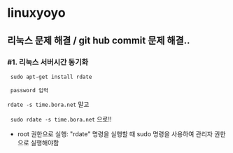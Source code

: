 # linuxyoyo

## 리눅스 문제 해결 / git hub commit 문제 해결..

### #1. 리눅스 서버시간 동기화 
``` sudo apt-get install rdate```

``` password 입력```

```rdate -s time.bora.net``` 말고 

``` sudo rdate -s time.bora.net``` 으로!! 

* root 권한으로 실행: "rdate" 명령을 실행할 때 sudo 명령을 사용하여 관리자 권한으로 실행해야함
